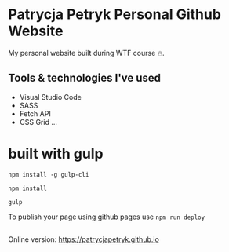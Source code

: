 # Patrycja Petryk Personal Github Website

My personal website built during WTF course 🔥.

## Tools & technologies I've used

- Visual Studio Code
- SASS
- Fetch API
- CSS Grid
  ...

# built with gulp

`npm install -g gulp-cli`

`npm install`

`gulp`

To publish your page using github pages use `npm run deploy`

##

Online version: https://patrycjapetryk.github.io
